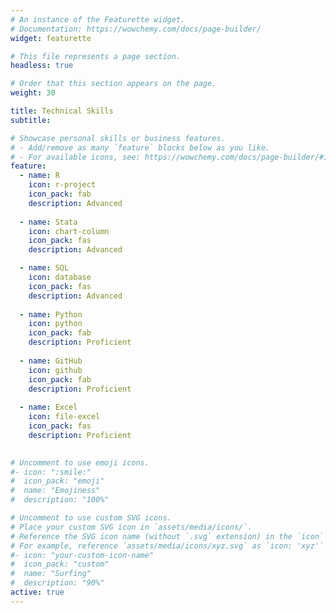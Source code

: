 ```yaml
---
# An instance of the Featurette widget.
# Documentation: https://wowchemy.com/docs/page-builder/
widget: featurette

# This file represents a page section.
headless: true

# Order that this section appears on the page.
weight: 30

title: Technical Skills
subtitle:

# Showcase personal skills or business features.
# - Add/remove as many `feature` blocks below as you like.
# - For available icons, see: https://wowchemy.com/docs/page-builder/#icons
feature:
  - name: R
    icon: r-project
    icon_pack: fab
    description: Advanced
  
  - name: Stata
    icon: chart-column
    icon_pack: fas
    description: Advanced

  - name: SQL
    icon: database
    icon_pack: fas
    description: Advanced
    
  - name: Python
    icon: python
    icon_pack: fab
    description: Proficient
    
  - name: GitHub
    icon: github
    icon_pack: fab
    description: Proficient
    
  - name: Excel
    icon: file-excel
    icon_pack: fas
    description: Proficient
    

# Uncomment to use emoji icons.
#- icon: ":smile:"
#  icon_pack: "emoji"
#  name: "Emojiness"
#  description: "100%"

# Uncomment to use custom SVG icons.
# Place your custom SVG icon in `assets/media/icons/`.
# Reference the SVG icon name (without `.svg` extension) in the `icon` field.
# For example, reference `assets/media/icons/xyz.svg` as `icon: 'xyz'`
#- icon: "your-custom-icon-name"
#  icon_pack: "custom"
#  name: "Surfing"
#  description: "90%"
active: true
---
```

